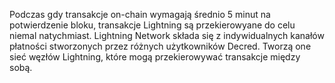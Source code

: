 Podczas gdy transakcje on-chain wymagają średnio 5 minut na potwierdzenie bloku, transakcje Lightning są przekierowyane do celu niemal natychmiast. Lightning Network składa się z indywidualnych kanałów płatności stworzonych przez różnych użytkowników Decred. Tworzą one sieć węzłów Lightning, które mogą przekierowywać transakcje między sobą.
